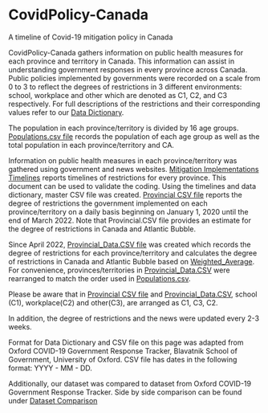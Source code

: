 # CovidPolicy-Canada
A timeline of Covid-19 mitigation policy in Canada

CovidPolicy-Canada gathers information on public health measures for each province and territory in Canada. This information can assist in understanding government responses in every province across Canada. Public policies implemented by governments were recorded on a scale from 0 to 3 to reflect the degrees of restrictions in 3 different environments: school, workplace and other which are denoted as C1, C2, and C3 respectively. For full descriptions of the restrictions and their corresponding values refer to our [Data Dictionary](https://github.com/ddick8/CovidPolicy-Canada/blob/main/Data%20Dictionary.md). 

The population in each province/territory is divided by 16 age groups. [Populations.csv file](https://github.com/ddick8/CovidPolicy-Canada/blob/main/Data/Populations.csv) records the population of each age group as well as the total population in each province/territory and CA.

Information on public health measures in each province/territory was gathered using government and news websites. [Mitigation Implementations Timelines](https://github.com/ddick8/CovidPolicy-Canada/blob/main/Mitigation%20implementations%20timelines.xlsx) reports timelines of restrictions for every province. This document can be used to validate the coding. Using the timelines and data dictionary, master CSV file was created. [Provincial CSV file](https://github.com/ddick8/CovidPolicy-Canada/blob/main/Provincial.csv) reports the degree of restrictions the government implemented on each province/territory on a daily basis beginning on January 1, 2020 until the end of March 2022. Note that Provincial.CSV file provides an estimate for the degree of restrictions in Canada and Atlantic Bubble. 

Since April 2022, [Provincial_Data.CSV file](https://github.com/ddick8/CovidPolicy-Canada/blob/Shirin-Amiraslani-introduction/Provincial_Data.csv) was created which records the degree of restrictions for each province/territory and calculates the degree of restrictions in Canada and Atlantic Bubble based on [Weighted_Average](https://github.com/ddick8/CovidPolicy-Canada/blob/Shirin-Amiraslani-introduction/Weighted_Average.m). For convenience, provinces/territories in [Provincial_Data.CSV](https://github.com/ddick8/CovidPolicy-Canada/blob/Shirin-Amiraslani-introduction/Provincial_Data.csv) were rearranged to match the order used in [Populations.csv](https://github.com/ddick8/CovidPolicy-Canada/blob/main/Data/Populations.csv).

Please be aware that in [Provincial CSV file](https://github.com/ddick8/CovidPolicy-Canada/blob/main/Provincial.csv) and [Provincial_Data.CSV](https://github.com/ddick8/CovidPolicy-Canada/blob/Shirin-Amiraslani-introduction/Provincial_Data.csv),  school (C1), workplace(C2) and other(C3), are arranged as C1, C3, C2. 

In addition, the degree of restrictions and the news were updated every 2-3 weeks. 

Format for Data Dictionary and CSV file on this page was adapted from Oxford COVID-19 Government Response Tracker, Blavatnik School of Government, University of Oxford. CSV file has dates in the following format: YYYY - MM - DD. 

Additionally, our dataset was compared to dataset from Oxford COVID-19 Government Response Tracker. Side by side comparison can be found under [Dataset Comparison](https://github.com/ddick8/CovidPolicy-Canada/blob/main/Dataset%20comparison.xls)

